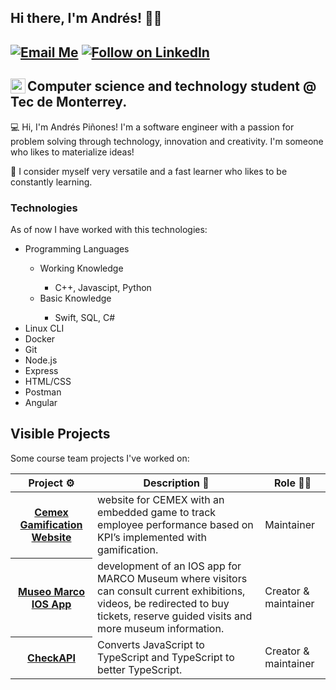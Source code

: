 ## Hi there, I'm Andrés! 👋🏻
[![Email Me](https://img.shields.io/badge/Email-andrespinones@gmail.com-BB001B.svg)](mailto:andrespinones@gmail.com)
[![Follow on LinkedIn](https://img.shields.io/badge/Follow-LinkedIn-2867B2.svg)](https://linkedin.com/in/andrespinones)
---
<img align = "left" width="24px" height="24px" src="https://upload.wikimedia.org/wikipedia/commons/4/47/Logo_del_ITESM.svg">Computer science and technology student @ Tec de Monterrey. 
--
💻 Hi, I'm Andrés Piñones! I'm a software engineer with a passion for problem solving through technology, innovation and creativity. I'm someone who likes to materialize ideas!

📖 I consider myself very versatile and a fast learner who likes to be constantly learning.

### Technologies
As of now I have worked with this technologies:
<ul>
  <li>Programming Languages</li>
  <ul>
     <li>Working Knowledge</li>
      <ul>
        <li>C++, Javascipt, Python</li>
      </ul>
      <li>Basic Knowledge</li>
      <ul>
        <li>Swift, SQL, C#</li>
      </ul>
  </ul>
    <li>Linux CLI</li>
    <li>Docker</li>
    <li>Git</li>
    <li>Node.js</li>
    <li>Express</li>
    <li>HTML/CSS</li>
    <li>Postman</li>
    <li>Angular</li>
  </ul>
</ul>

## Visible Projects
Some course team projects I've worked on:
<table>
  <thead>
    <th>Project ⚙️</th>
    <th>Description 📝</th>
    <th>Role 🧑‍🏭</th>
  </thead>
  <tbody>
    <tr>
      <th><a href="https://github.com/EdithBenvenuto/CemexWeb">Cemex Gamification Website</a></th>
      <td> website for CEMEX with an embedded game to track employee performance based on KPI’s implemented with gamification.</td>
      <td>Maintainer</td>
    </tr>
    <tr>
      <th><a href="https://github.com/solishiguera/TC2007B.3-MARCO-iOS">Museo Marco IOS App</a></th>
      <td>development of an IOS app for MARCO Museum where visitors can consult current exhibitions, videos, be redirected to buy tickets, reserve guided             visits and more museum information.
      </td>
      <td>Creator & maintainer</td>
    </tr>
    <tr>
      <th><a href="https://github.com/andrespinones/checkAPI">CheckAPI</a></th>
      <td>Converts JavaScript to TypeScript and TypeScript to better TypeScript.</td>
      <td>Creator & maintainer</td>
    </tr>
  </tbody>
</table>

<!--
**andrespinones/andrespinones** is a ✨ _special_ ✨ repository because its `README.md` (this file) appears on your GitHub profile.

Here are some ideas to get you started:

- 🔭 I’m currently working on ...
- 🌱 I’m currently learning ...
- 👯 I’m looking to collaborate on ...
- 🤔 I’m looking for help with ...
- 💬 Ask me about ...
- 📫 How to reach me: ...
- 😄 Pronouns: ...
- ⚡ Fun fact: ...
-->
